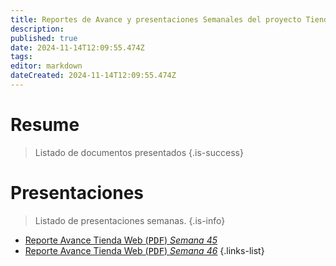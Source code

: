 ```yaml
---
title: Reportes de Avance y presentaciones Semanales del proyecto Tienda
description: 
published: true
date: 2024-11-14T12:09:55.474Z
tags: 
editor: markdown
dateCreated: 2024-11-14T12:09:55.474Z
---
```


# Resume
> Listado de documentos presentados
{.is-success}


# Presentaciones

> Listado de presentaciones semanas.
{.is-info}


- [Reporte Avance Tienda Web (<kbd>PDF</kbd>) *Semana 45*](/adjuntos/reunión_semanal_tienda_061124.pdf)
- [Reporte Avance Tienda Web (<kbd>PDF</kbd>) *Semana 46*](/adjuntos/reporte_tienda_web_-_semana_46.pdf)
{.links-list}